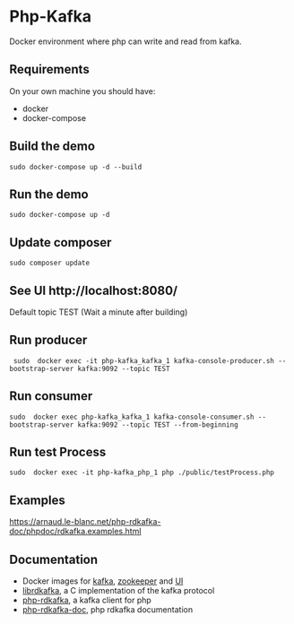# Php-Kafka

Docker environment where php can write and read from kafka.

## Requirements

On your own machine you should have:

- docker
- docker-compose

## Build the demo

```
sudo docker-compose up -d --build
```

## Run the demo

```
sudo docker-compose up -d
```
## Update composer

```
sudo composer update
```




## See UI  http://localhost:8080/

Default topic TEST (Wait a minute after building)

## Run producer 

```
 sudo  docker exec -it php-kafka_kafka_1 kafka-console-producer.sh --bootstrap-server kafka:9092 --topic TEST
```


## Run consumer

```
sudo  docker exec php-kafka_kafka_1 kafka-console-consumer.sh --bootstrap-server kafka:9092 --topic TEST --from-beginning
```

## Run test Process

```
sudo  docker exec -it php-kafka_php_1 php ./public/testProcess.php
```

## Examples
https://arnaud.le-blanc.net/php-rdkafka-doc/phpdoc/rdkafka.examples.html


## Documentation

- Docker images for [kafka](https://hub.docker.com/r/wurstmeister/kafka/), [zookeeper](https://hub.docker.com/r/wurstmeister/zookeeper/) and [UI](https://github.com/provectus/kafka-ui)
- [librdkafka](https://github.com/edenhill/librdkafka), a C implementation of the kafka protocol
- [php-rdkafka](https://github.com/arnaud-lb/php-rdkafka), a kafka client for php
- [php-rdkafka-doc](https://arnaud.le-blanc.net/php-rdkafka-doc/phpdoc/index.html), php rdkafka documentation

